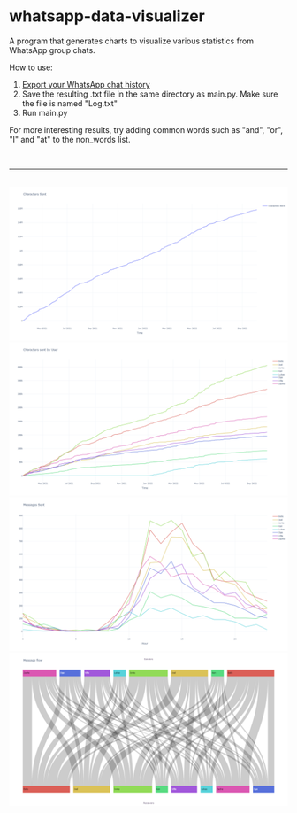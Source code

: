 # whatsapp-data-visualizer
A program that generates charts to visualize various statistics from WhatsApp group chats.

How to use:

1. [Export your WhatsApp chat history](https://faq.whatsapp.com/1180414079177245/?cms_platform=android)
2. Save the resulting .txt file in the same directory as main.py. Make sure the file is named "Log.txt"
3. Run main.py

For more interesting results, try adding common words such as "and", "or", "I" and "at" to the non_words list.

<br>

---

<br>

<img src="https://github.com/Eeelis/whatsapp-data-visualizer/blob/main/Images/CharactersSent.png">

<br>

<img src="https://github.com/Eeelis/whatsapp-data-visualizer/blob/main/Images/CharactersSentByUser.png">

<br>

<img src="https://github.com/Eeelis/whatsapp-data-visualizer/blob/main/Images/MessagesSentByHour.png">

<br>

<img src="https://github.com/Eeelis/whatsapp-data-visualizer/blob/main/Images/ResponseFlow.png">
